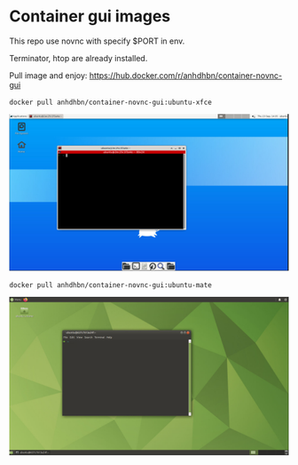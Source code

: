 # Container gui images

This repo use novnc with specify $PORT in env.

Terminator, htop are already installed.

Pull image and enjoy: https://hub.docker.com/r/anhdhbn/container-novnc-gui

```
docker pull anhdhbn/container-novnc-gui:ubuntu-xfce
```

![Xfce](./images/xfce.png)


```
docker pull anhdhbn/container-novnc-gui:ubuntu-mate
```

![Mate](./images/mate.png)